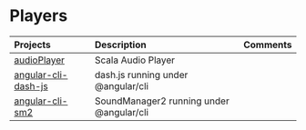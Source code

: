 # Players

|    Projects                                                         | Description                                 |  Comments          |
|:--------------------------------------------------------------------|:--------------------------------------------|:-------------------| 
| [audioPlayer](https://github.com/setrar/audioPlayer)                | Scala Audio Player                          |                    |
| [angular-cli-dash-js](https://github.com/setrar/angular-cli-dash-js)| dash.js running under @angular/cli          |                    |
| [angular-cli-sm2](https://github.com/setrar/angular-cli-sm2)        | SoundManager2 running under @angular/cli    |                    |


